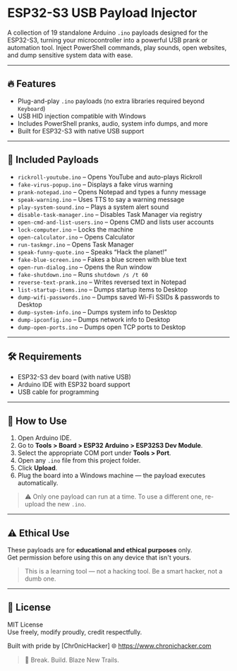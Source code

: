 # ESP32-S3 USB Payload Injector

A collection of 19 standalone Arduino `.ino` payloads designed for the ESP32-S3, turning your microcontroller into a powerful USB prank or automation tool. Inject PowerShell commands, play sounds, open websites, and dump sensitive system data with ease.

---

## 🔥 Features

- Plug-and-play `.ino` payloads (no extra libraries required beyond `Keyboard`)
- USB HID injection compatible with Windows
- Includes PowerShell pranks, audio, system info dumps, and more
- Built for ESP32-S3 with native USB support

---

## 📁 Included Payloads

- `rickroll-youtube.ino` – Opens YouTube and auto-plays Rickroll
- `fake-virus-popup.ino` – Displays a fake virus warning
- `prank-notepad.ino` – Opens Notepad and types a funny message
- `speak-warning.ino` – Uses TTS to say a warning message
- `play-system-sound.ino` – Plays a system alert sound
- `disable-task-manager.ino` – Disables Task Manager via registry
- `open-cmd-and-list-users.ino` – Opens CMD and lists user accounts
- `lock-computer.ino` – Locks the machine
- `open-calculator.ino` – Opens Calculator
- `run-taskmgr.ino` – Opens Task Manager
- `speak-funny-quote.ino` – Speaks “Hack the planet!”
- `fake-blue-screen.ino` – Fakes a blue screen with blue text
- `open-run-dialog.ino` – Opens the Run window
- `fake-shutdown.ino` – Runs `shutdown /s /t 60`
- `reverse-text-prank.ino` – Writes reversed text in Notepad
- `list-startup-items.ino` – Dumps startup items to Desktop
- `dump-wifi-passwords.ino` – Dumps saved Wi-Fi SSIDs & passwords to Desktop
- `dump-system-info.ino` – Dumps system info to Desktop
- `dump-ipconfig.ino` – Dumps network info to Desktop
- `dump-open-ports.ino` – Dumps open TCP ports to Desktop

---

## 🛠 Requirements

- ESP32-S3 dev board (with native USB)
- Arduino IDE with ESP32 board support
- USB cable for programming

---

## 🚀 How to Use

1. Open Arduino IDE.
2. Go to **Tools > Board > ESP32 Arduino > ESP32S3 Dev Module**.
3. Select the appropriate COM port under **Tools > Port**.
4. Open any `.ino` file from this project folder.
5. Click **Upload**.
6. Plug the board into a Windows machine — the payload executes automatically.

> ⚠️ Only one payload can run at a time. To use a different one, re-upload the new `.ino`.

---

## ⚠️ Ethical Use

These payloads are for **educational and ethical purposes** only.  
Get permission before using this on any device that isn't yours.

> This is a learning tool — not a hacking tool. Be a smart hacker, not a dumb one.

---

## 📜 License

MIT License  
Use freely, modify proudly, credit respectfully.

Built with pride by [Chr0nicHacker]
🌐 https://www.chronichacker.com

> 💬 Break. Build. Blaze New Trails.

